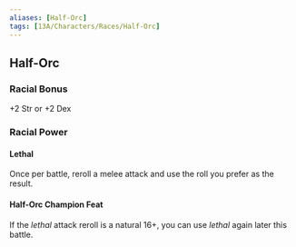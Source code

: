 ```yaml
---
aliases: [Half-Orc]
tags: [13A/Characters/Races/Half-Orc]
---
```


## Half-Orc

### Racial Bonus

+2 Str or +2 Dex

### Racial Power

#### Lethal

Once per battle, reroll a melee attack and use the roll you prefer as the result.

#### Half-Orc Champion Feat

If the *lethal* attack reroll is a natural 16+, you can use *lethal* again later this battle.
